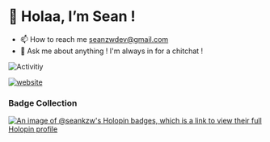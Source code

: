 # 👋 Holaa, I’m Sean !
- 📫 How to reach me seanzwdev@gmail.com
- 💬 Ask me about anything ! I'm always in for a chitchat !
<!-- - 👉🏼 [seankzw.me](https://seankzw.me) -->
![Activitiy](https://github-profile-summary-cards.vercel.app/api/cards/profile-details?username=seankzw&theme=tokyonight)

[![website](https://img.shields.io/badge/Portfolio-seankzw.com-2648ff?style=for-the-badge&logo=appveyor&color=E3405B&labelColor=1c1c30&logoColor=white)](https://www.seankzw.com)


<!---
seankzw/seankzw is a ✨ special ✨ repository because its `README.md` (this file) appears on your GitHub profile.
You can click the Preview link to take a look at your changes.
--->
### Badge Collection
[![An image of @seankzw's Holopin badges, which is a link to view their full Holopin profile](https://holopin.me/seankzw)](https://holopin.io/@seankzw)
